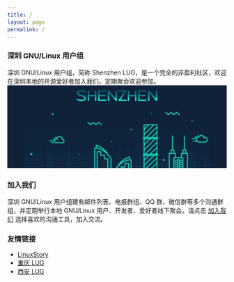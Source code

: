 ```yaml
---
title: /
layout: page
permalink: /
---
```


### 深圳 GNU/Linux 用户组
深圳 GNU/Linux 用户组，简称 Shenzhen LUG，是一个完全的非盈利社区，欢迎在深圳本地的开源爱好者加入我们，定期聚会欢迎参加。      
![](./assets/shenzhen-lug-600.jpg)

### 加入我们
深圳 GNU/Linux 用户组建有邮件列表、电报群组、QQ 群、微信群等多个沟通群组，并定期举行本地 GNU/Linux 用户、开发者、爱好者线下聚会。请点击 [加入我们](./join/) 选择喜欢的沟通工具，加入交流。

### 友情链接
 - [LinuxStory](https://linuxstory.org)
 - [重庆 LUG](https://chongqinglug.org)
 - [西安 LUG](https://xalug.org)
